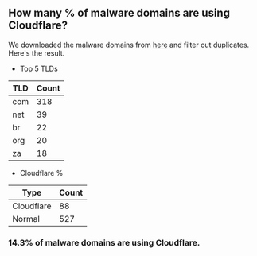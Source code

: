 ## How many % of malware domains are using Cloudflare?


We downloaded the malware domains from [here](https://urlhaus.abuse.ch) and filter out duplicates.
Here's the result.


[//]: # (start replacement)


- Top 5 TLDs

| TLD | Count |
| --- | --- |
| com | 318 |
| net | 39 |
| br | 22 |
| org | 20 |
| za | 18 |


- Cloudflare %

| Type | Count |
| --- | --- |
| Cloudflare | 88 |
| Normal | 527 |


### 14.3% of malware domains are using Cloudflare.